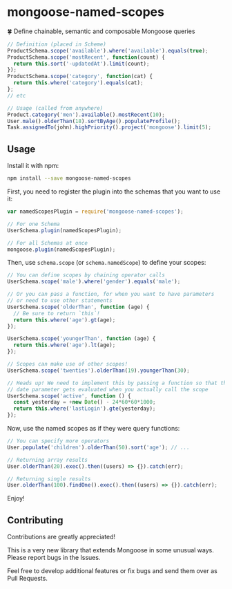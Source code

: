 # mongoose-named-scopes

:four_leaf_clover: Define chainable, semantic and composable Mongoose queries

```javascript
// Definition (placed in Scheme)
ProductSchema.scope('available').where('available').equals(true);
ProductSchema.scope('mostRecent', function(count) {
  return this.sort('-updatedAt').limit(count);
});
ProductSchema.scope('category', function(cat) {
  return this.where('category').equals(cat);
};
// etc

// Usage (called from anywhere)
Product.category('men').available().mostRecent(10);
User.male().olderThan(18).sortByAge().populateProfile();
Task.assignedTo(john).highPriority().project('mongoose').limit(5);
```


## Usage

Install it with npm:

```bash
npm install --save mongoose-named-scopes
```

First, you need to register the plugin into the schemas that you want to use it:

```javascript
var namedScopesPlugin = require('mongoose-named-scopes');

// For one Schema
UserSchema.plugin(namedScopesPlugin);

// For all Schemas at once
mongoose.plugin(namedScopesPlugin);
```

Then, use `schema.scope` (or `schema.namedScope`) to define your scopes:

```javascript
// You can define scopes by chaining operator calls
UserSchema.scope('male').where('gender').equals('male');

// Or you can pass a function, for when you want to have parameters
// or need to use other statements
UserSchema.scope('olderThan', function (age) {
  // Be sure to return `this`!
  return this.where('age').gt(age);
});

UserSchema.scope('youngerThan', function (age) {
  return this.where('age').lt(age);
});

// Scopes can make use of other scopes!
UserSchema.scope('twenties').olderThan(19).youngerThan(30);

// Heads up! We need to implement this by passing a function so that the
// date parameter gets evaluated when you actually call the scope
UserSchema.scope('active', function () {
  const yesterday = +new Date() - 24*60*60*1000;
  return this.where('lastLogin').gte(yesterday);
});
```

Now, use the named scopes as if they were query functions:

```javascript
// You can specify more operators
User.populate('children').olderThan(50).sort('age'); // ...

// Returning array results
User.olderThan(20).exec().then((users) => {}).catch(err);

// Returning single results
User.olderThan(100).findOne().exec().then((users) => {}).catch(err);
```

Enjoy!


## Contributing

Contributions are greatly appreciated!

This is a very new library that extends Mongoose in some unusual ways.
Please report bugs in the Issues.

Feel free to develop additional features or fix bugs and send them over
as Pull Requests.

